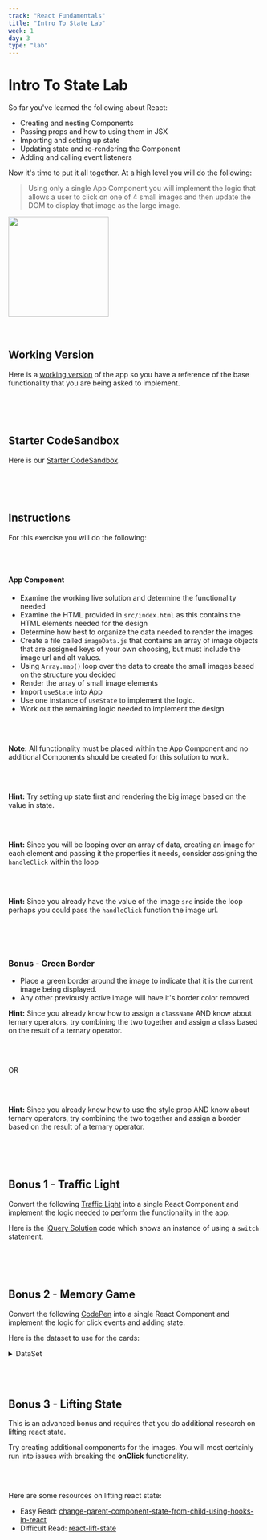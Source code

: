 ```yaml
---
track: "React Fundamentals"
title: "Intro To State Lab"
week: 1
day: 3
type: "lab"
---
```



# Intro To State Lab

So far you've learned the following about React:

- Creating and nesting Components
- Passing props and how to using them in JSX
- Importing and setting up state
- Updating state and re-rendering the Component
- Adding and calling event listeners

Now it's time to put it all together. At a high level you will do the following:

> Using only a single App Component you will implement the logic that allows a user to click on one of 4 small images and then update the DOM to display that image as the large image.

<img src="https://i.imgur.com/RVEofv5.jpg" width=200/>

<br>
<br>
<br>

## Working Version
Here is a [working version](https://k8jfb.csb.app/) of the app so you have a reference of the base functionality that you are being asked to implement. 

<br>
<br>
<br>

## Starter CodeSandbox
Here is our [Starter CodeSandbox](https://codesandbox.io/s/rctr-9-8-20-react-cities-starter-kpsk5).

<br>
<br>
<br>


## Instructions
For this exercise you will do the following:


<br>
<br>

#### App Component
- Examine the working live solution and determine the functionality needed
- Examine the HTML provided in `src/index.html` as this contains the HTML elements needed for the design
- Determine how best to organize the data needed to render the images
- Create a file called `imageData.js` that contains an array of image objects that are assigned keys of your own choosing, but must include the image url and alt values. 
- Using `Array.map()` loop over the data to create the small images based on the structure you decided
- Render the array of small image elements 
- Import `useState` into App
- Use one instance of `useState` to implement the logic.  
- Work out the remaining logic needed to implement the design

<br>
<br>

**Note:** All functionality must be placed within the App Component and no additional Components should be created for this solution to work. 

<br>
<br>

**Hint:** Try setting up state first and rendering the big image based on the value in state.  

<br>
<br>

**Hint:** Since you will be looping over an array of data, creating an image for each element and passing it the properties it needs, consider assigning the `handleClick` within the loop

<br>
<br>

**Hint:** Since you already have the value of the image `src` inside the loop perhaps you could pass the `handleClick` function the image url.  

<br>
<br>
<br>

### Bonus - Green Border

- Place a green border around the image to indicate that it is the current image being displayed.
- Any other previously active image will have it's border color removed

**Hint:** Since you already know how to assign a `className` AND know about ternary operators, try combining the two together and assign a class based on the result of a ternary operator. 

<br>
<br>

OR

<br>
<br>

**Hint:** Since you already know how to use the style prop AND know about ternary operators, try combining the two together and assign a border based on the result of a ternary operator. 

<br>
<br>
<br>


## Bonus 1 - Traffic Light

Convert the following [Traffic Light](https://codepen.io/jkeohan/live/MWYEyMV) into a single React Component and implement the logic needed to perform the functionality in the app. 


Here is the [jQuery Solution](https://codepen.io/jkeohan/pen/MWYEyMV?editors=1010) code which shows an instance of using a `switch` statement.  

<br>
<br>
<br>


## Bonus 2 - Memory Game

Convert the following [CodePen](https://codepen.io/jkeohan/live/opvVGN) into a single React Component and implement the logic for click events and adding state.

Here is the dataset to use for the cards:

<details><summary>DataSet</summary>

```js
const cardBackgroundImage = 'https://res.cloudinary.com/jkeohan/image/upload/v1511808091/back_xldk5l.png'

const cardsArr = [
    {
        rank: "queen",
        suit: "hearts",
        cardImage: "https://res.cloudinary.com/jkeohan/image/upload/v1511808103/queen-of-hearts_nbvwls.png"
    },

    {
        rank: "queen",
        suit: "diamonds",
        cardImage: "https://res.cloudinary.com/jkeohan/image/upload/v1511808103/queen-of-diamonds_opxv6b.png"
    },

    {
        rank: "king",
        suit: "hearts",
        cardImage: "https://res.cloudinary.com/jkeohan/image/upload/v1511808103/king-of-hearts_njmwml.png"
    },

    {
        rank: "king",
        suit: "diamonds",
        cardImage: "https://res.cloudinary.com/jkeohan/image/upload/v1511808103/king-of-diamonds_mpn7sm.png"
    }
];
```

</details>

<br>
<br>
<br>


## Bonus 3 - Lifting State

This is an advanced bonus and requires that you do additional research on lifting react state. 

Try creating additional components for the images. You will most certainly run into issues with breaking the **onClick** functionality. 

<br>
<br>

Here are some resources on lifting react state:

- Easy Read: [change-parent-component-state-from-child-using-hooks-in-react](https://webomnizz.com/change-parent-component-state-from-child-using-hooks-in-react/)
- Difficult Read: [react-lift-state](https://www.robinwieruch.de/react-lift-state)


<br>
<br>
<br>

